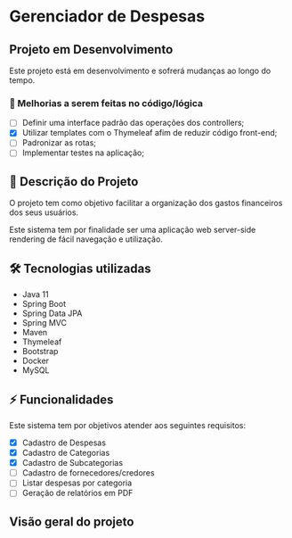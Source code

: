 # Gerenciador de Despesas

## Projeto em Desenvolvimento
Este projeto está em desenvolvimento e sofrerá mudanças ao longo do tempo.

### :construction: Melhorias a serem feitas no código/lógica
- [ ] Definir uma interface padrão das operações dos controllers;
- [x] Utilizar templates com o Thymeleaf afim de reduzir código front-end;
- [ ] Padronizar as rotas;
- [ ] Implementar testes na aplicação;

## :scroll: Descrição do Projeto
O projeto tem como objetivo facilitar a 
organização dos gastos financeiros dos seus usuários.

Este sistema tem por finalidade ser uma aplicação web server-side rendering
de fácil navegação e utilização.

## :hammer_and_wrench: Tecnologias utilizadas
- Java 11
- Spring Boot
- Spring Data JPA
- Spring MVC
- Maven
- Thymeleaf
- Bootstrap
- Docker
- MySQL

## :zap: Funcionalidades

Este sistema tem por objetivos atender aos seguintes requisitos:

- [x] Cadastro de Despesas
- [x] Cadastro de Categorias
- [x] Cadastro de Subcategorias
- [ ] Cadastro de fornecedores/credores
- [ ] Listar despesas por categoria
- [ ] Geração de relatórios em PDF

## Visão geral do projeto
